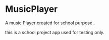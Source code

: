 # MusicPlayer
A music Player created for school purpose .

this is a school project app used for testing only. 
